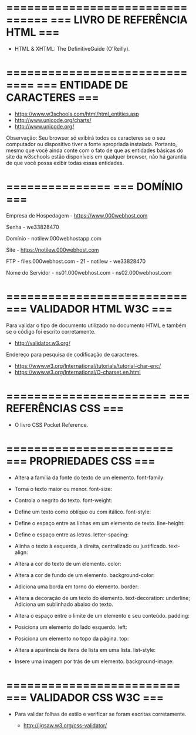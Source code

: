 ================================
=== LIVRO DE REFERÊNCIA HTML ===
================================

- HTML & XHTML: The DefinitiveGuide (O'Reilly).

==============================
=== ENTIDADE DE CARACTERES ===
==============================

- https://www.w3schools.com/html/html_entities.asp
- http://www.unicode.org/charts/
- http://www.unicode.org/

Observação: Seu browser só exibirá todos os caracteres se o seu computador ou dispositivo tiver a fonte apropriada instalada. Portanto, mesmo que você ainda conte com o fato de que as entidades básicas do site da w3schools estão disponíveis em qualquer browser, não há garantia de que você possa exibir todas essas entidades.

===============
=== DOMÍNIO ===
===============

Empresa de Hospedagem
	- https://www.000webhost.com

Senha
	- we33828470

Domínio
	- notilew.000webhostapp.com

Site
	- https://notilew.000webhost.com

FTP
	- files.000webhost.com
	- 21
	- notilew
	- we33828470

Nome do Servidor
	- ns01.000webhost.com
	- ns02.000webhost.com

==========================
=== VALIDADOR HTML W3C ===
==========================

Para validar o tipo de documento utilizado no documento HTML e também se o código foi escrito corretamente.
  - http://validator.w3.org/

Endereço para pesquisa de codificação de caracteres.
  - https://www.w3.org/International/tutorials/tutorial-char-enc/
  - https://www.w3.org/International/O-charset.en.html

=======================
=== REFERÊNCIAS CSS ===
=======================

- O livro CSS Pocket Reference.

========================
=== PROPRIEDADES CSS ===
========================

- Altera a família da fonte do texto de um elemento.
  font-family:

- Torna o texto maior ou menor.
  font-size:

- Controla o negrito do texto.
  font-weight:

- Define um texto como oblíquo ou com itálico.
  font-style:

- Define o espaço entre as linhas em um elemento de texto.
  line-height:

- Define o espaço entre as letras.
  letter-spacing:

- Alinha o texto à esquerda, à direita, centralizado ou justificado.
  text-align:

- Altera a cor do texto de um elemento.
  color:

- Altera a cor de fundo de um elemento.
  background-color:

- Adiciona uma borda em torno do elemento.
  border:

- Altera a decoração de um texto do elemento.
  text-decoration: underline; Adiciona um sublinhado abaixo do texto.

- Altera o espaço entre o limite de um elemento e seu conteúdo.
  padding:

- Posiciona um elemento do lado esquerdo.
  left:

- Posiciona um elemento no topo da página.
  top:

- Altera a aparência de itens de lista em uma lista.
  list-style:

- Insere uma imagem por trás de um elemento.
  background-image:

=========================
=== VALIDADOR CSS W3C ===
=========================

- Para validar folhas de estilo e verificar se foram escritas corretamente.

  - http://jigsaw.w3.org/css-validator/